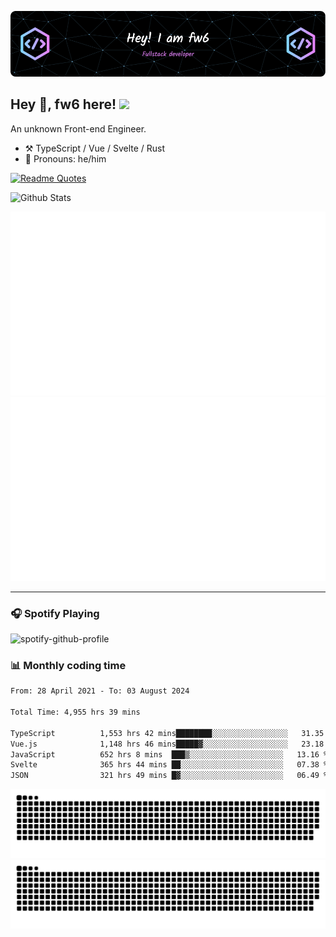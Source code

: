 ![Header](github-header-image.png)

## Hey 👋, fw6 here! <img src="https://github.githubassets.com/images/mona-whisper.gif" height="24" />


An unknown Front-end Engineer.

-   :hammer_and_pick: TypeScript / Vue / Svelte / Rust
-   :man: Pronouns: he/him


[![Readme Quotes](https://quotes-github-readme.vercel.app/api?type=horizontal&theme=algolia)](https://github.com/piyushsuthar/github-readme-quotes)



![Github Stats](https://github-readme-stats.vercel.app/api?username=fw6&bg_color=30,e96443,904e95&title_color=fff&text_color=fff)

![](https://raw.githubusercontent.com/fw6/github-stats-transparent/output/generated/overview.svg)
![](https://raw.githubusercontent.com/fw6/github-stats-transparent/output/generated/languages.svg)


---

### 🎧 Spotify Playing

<!-- ![spotify-github-profile](/img/default.svg) -->

![spotify-github-profile](https://spotify-github-profile.vercel.app/api/view.svg?uid=r6wn4hdvypv0lkzyrj0e0pjct&cover_image=true&theme=default&show_offline=true&background_color=9a10ad&interchange=true&bar_color_cover=true)



### :bar_chart: Monthly coding time 

<!--START_SECTION:waka-->

```txt
From: 28 April 2021 - To: 03 August 2024

Total Time: 4,955 hrs 39 mins

TypeScript          1,553 hrs 42 mins████████░░░░░░░░░░░░░░░░░   31.35 %
Vue.js              1,148 hrs 46 mins█████▓░░░░░░░░░░░░░░░░░░░   23.18 %
JavaScript          652 hrs 8 mins  ███▒░░░░░░░░░░░░░░░░░░░░░   13.16 %
Svelte              365 hrs 44 mins ██░░░░░░░░░░░░░░░░░░░░░░░   07.38 %
JSON                321 hrs 49 mins █▓░░░░░░░░░░░░░░░░░░░░░░░   06.49 %
```

<!--END_SECTION:waka-->




![github contribution grid snake animation](https://raw.githubusercontent.com/platane/platane/output/github-contribution-grid-snake-dark.svg#gh-dark-mode-only)![github contribution grid snake animation](https://raw.githubusercontent.com/platane/platane/output/github-contribution-grid-snake.svg#gh-light-mode-only)

